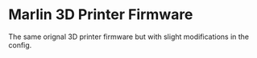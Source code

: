 # Marlin 3D Printer Firmware
The same orignal 3D printer firmware but with slight modifications in the config.  
